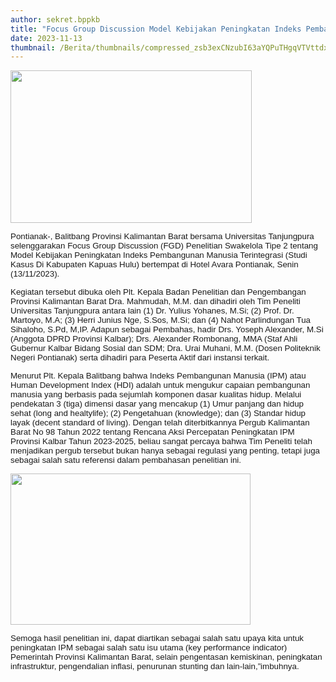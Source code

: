```yaml
---
author: sekret.bppkb
title: "Focus Group Discussion Model Kebijakan Peningkatan Indeks Pembangunan Manusia Terintegrasi (Studi Kasus Di Kabupaten Kapuas Hulu)"
date: 2023-11-13
thumbnail: /Berita/thumbnails/compressed_zsb3exCNzubI63aYQPuTHgqVTVttdxt4ICZh2bLh.png
---
```

<p style="line-height: 1.1;"><span style="font-size: 10pt; font-family: arial, helvetica, sans-serif;"><img src="/images/gRCpJIO12Zz7C52WLect.png" width="386" height="244" alt="" /></span></p>
<p class="MsoNormal" style="margin-bottom: 0cm; line-height: normal;"><span style="font-size: 10pt; font-family: arial, helvetica, sans-serif;">Pontianak-, Balitbang Provinsi Kalimantan Barat bersama Universitas Tanjungpura selenggarakan Focus Group Discussion (FGD) Penelitian Swakelola Tipe 2 tentang Model Kebijakan Peningkatan Indeks Pembangunan Manusia Terintegrasi (Studi Kasus Di Kabupaten Kapuas Hulu) bertempat di Hotel Avara Pontianak, Senin (13/11/2023).</span></p>
<p style="line-height: 1.1;"><span style="font-size: 10pt; font-family: arial, helvetica, sans-serif;"> </span></p>
<p class="MsoNormal" style="margin-bottom: 0cm; line-height: normal;"><span style="font-size: 10pt; font-family: arial, helvetica, sans-serif;">Kegiatan tersebut dibuka oleh Plt. Kepala Badan Penelitian dan Pengembangan Provinsi Kalimantan Barat Dra. Mahmudah, M.M. dan dihadiri oleh Tim Peneliti Universitas Tanjungpura antara lain (1) Dr. Yulius Yohanes, M.Si; (2) Prof. Dr. Martoyo, M.A; (3) Herri Junius Nge, S.Sos, M.Si; dan (4) Nahot Parlindungan Tua Sihaloho, S.Pd, M,IP. Adapun sebagai Pembahas, hadir Drs. Yoseph Alexander, M.Si (Anggota DPRD Provinsi Kalbar); Drs. Alexander Rombonang, MMA (Staf Ahli Gubernur Kalbar Bidang Sosial dan SDM; Dra. Urai Muhani, M.M. (Dosen Politeknik Negeri Pontianak) serta dihadiri para Peserta Aktif dari instansi terkait.</span></p>
<p style="line-height: 1.1;"><span style="font-size: 10pt; font-family: arial, helvetica, sans-serif;"> </span></p>
<p class="MsoNormal" style="margin-bottom: 0cm; line-height: normal;"><span style="font-size: 10pt; font-family: arial, helvetica, sans-serif;">Menurut Plt. Kepala Balitbang bahwa Indeks Pembangunan Manusia (IPM) atau Human Development Index (HDI) adalah untuk mengukur capaian pembangunan manusia yang berbasis pada sejumlah komponen dasar kualitas hidup. Melalui pendekatan 3 (tiga) dimensi dasar yang mencakup (1) Umur panjang dan hidup sehat (long and healtylife); (2) Pengetahuan (knowledge); dan (3) Standar hidup layak (decent standard of living). Dengan telah diterbitkannya Pergub Kalimantan Barat No 98 Tahun 2022 tentang Rencana Aksi Percepatan Peningkatan IPM Provinsi</span><span style="font-size: 10pt; font-family: arial, helvetica, sans-serif;"> K</span><span style="font-family: arial, helvetica, sans-serif; font-size: 10pt;">albar Tahun 2023-2025, beliau sangat percaya bahwa Tim Peneliti telah menjadikan pergub tersebut bukan hanya sebagai regulasi yang penting, tetapi juga sebagai salah satu referensi dalam pembahasan penelitian ini.</span></p>
<p class="MsoNormal" style="margin-bottom: 0cm; line-height: normal;"><span style="font-family: arial, helvetica, sans-serif; font-size: 10pt;"><img src="/images/R6JmdpdtNi9y7dAQXaXa.png" alt="" width="384" height="242" /></span></p>
<p style="line-height: 1.1;"><span style="font-size: 10pt; font-family: arial, helvetica, sans-serif;"> </span></p>
<p class="MsoNormal" style="margin-bottom: 0cm; line-height: normal;"><span style="font-size: 10pt; font-family: arial, helvetica, sans-serif;">Semoga hasil penelitian ini, dapat diartikan sebagai salah satu upaya kita untuk peningkatan IPM sebagai salah satu isu utama (key performance indicator) Pemerintah Provinsi Kalimantan Barat, selain pengentasan kemiskinan, peningkatan infrastruktur, pengendalian inflasi, penurunan stunting dan lain-lain,&rdquo;imbuhnya.</span><o:p></o:p></p>